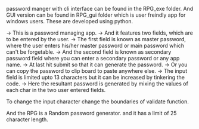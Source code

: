 password manger with cli interface can be found in the RPG_exe folder.
And GUI version can be found in RPG_gui folder which is user freindly app for windows users.
These are developed using python.

-> This is a password managing app.
-> And it features two fields, which are to be entered by the user.
-> The first field is known as master password, where the user enters his/her master password or main password which can't be forgetable.
-> And the second field is known as secondary password field where you can enter a secondary password or any app name.
-> At last hit submit so that it can generate the password.
-> Or you can copy the password to clip board to paste anywhere else.
-> The input field is limited upto 13 characters but it can be increased by tinkering the code.
-> Here the resultant password is generated by mixing the values of each char in the two user entered fields.

To change the input character change the boundaries of validate function.

And the RPG is a Random password generator. and it has a limit of 25 character length.
